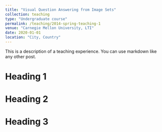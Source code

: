```yaml
---
title: "Visual Question Answering from Image Sets"
collection: teaching
type: "Undergraduate course"
permalink: /teaching/2014-spring-teaching-1
venue: "Carnegie Mellon University, LTI"
date: 2020-01-01
location: "City, Country"
---
```


This is a description of a teaching experience. You can use markdown like any other post.

Heading 1
======

Heading 2
======

Heading 3
======